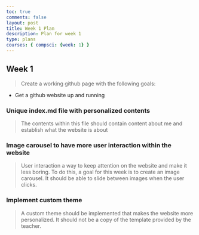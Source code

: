 ```yaml
---
toc: true
comments: false
layout: post
title: Week 1 Plan
description: Plan for week 1
type: plans
courses: { compsci: {week: 1} }
---
```




## Week 1
> Create a working github page with the following goals: 
- Get a github website up and running

### Unique index.md file with personalized contents
> The contents within this file should contain content about me and establish what the website is about

### Image carousel to have more user interaction within the website
> User interaction a way to keep attention on the website and make it less boring. To do this, a goal for this week is to create an image carousel. It should be able to slide between images when the user clicks. 

### Implement custom theme
> A custom theme should be implemented that makes the website more personalized. It should not be a copy of the template provided by the teacher.  





